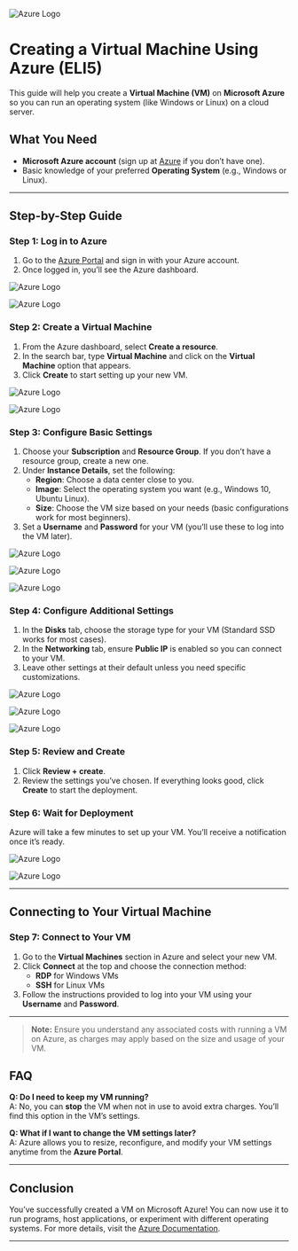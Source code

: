 ![Azure Logo](images/azure-logo.png)

# Creating a Virtual Machine Using Azure (ELI5)

This guide will help you create a **Virtual Machine (VM)** on **Microsoft Azure** so you can run an operating system (like Windows or Linux) on a cloud server.

## What You Need
- **Microsoft Azure account** (sign up at [Azure](https://azure.microsoft.com/) if you don’t have one).
- Basic knowledge of your preferred **Operating System** (e.g., Windows or Linux).

---

## Step-by-Step Guide

### Step 1: Log in to Azure
1. Go to the [Azure Portal](https://portal.azure.com/) and sign in with your Azure account.
2. Once logged in, you’ll see the Azure dashboard.

![Azure Logo](images/azure-logo.png)

![Azure Logo](images/azure-logo.png)


### Step 2: Create a Virtual Machine
1. From the Azure dashboard, select **Create a resource**.
2. In the search bar, type **Virtual Machine** and click on the **Virtual Machine** option that appears.
3. Click **Create** to start setting up your new VM.

![Azure Logo](images/azure-logo.png)

![Azure Logo](images/azure-logo.png)

### Step 3: Configure Basic Settings
1. Choose your **Subscription** and **Resource Group**. If you don’t have a resource group, create a new one.
2. Under **Instance Details**, set the following:
   - **Region**: Choose a data center close to you.
   - **Image**: Select the operating system you want (e.g., Windows 10, Ubuntu Linux).
   - **Size**: Choose the VM size based on your needs (basic configurations work for most beginners).
3. Set a **Username** and **Password** for your VM (you’ll use these to log into the VM later).

![Azure Logo](images/azure-logo.png)

![Azure Logo](images/azure-logo.png)

![Azure Logo](images/azure-logo.png)

### Step 4: Configure Additional Settings
1. In the **Disks** tab, choose the storage type for your VM (Standard SSD works for most cases).
2. In the **Networking** tab, ensure **Public IP** is enabled so you can connect to your VM.
3. Leave other settings at their default unless you need specific customizations.

![Azure Logo](images/azure-logo.png)

![Azure Logo](images/azure-logo.png)

![Azure Logo](images/azure-logo.png)


### Step 5: Review and Create
1. Click **Review + create**.
2. Review the settings you’ve chosen. If everything looks good, click **Create** to start the deployment.

### Step 6: Wait for Deployment
Azure will take a few minutes to set up your VM. You’ll receive a notification once it’s ready.

![Azure Logo](images/azure-logo.png)

![Azure Logo](images/azure-logo.png)

---

## Connecting to Your Virtual Machine

### Step 7: Connect to Your VM
1. Go to the **Virtual Machines** section in Azure and select your new VM.
2. Click **Connect** at the top and choose the connection method:
   - **RDP** for Windows VMs
   - **SSH** for Linux VMs
3. Follow the instructions provided to log into your VM using your **Username** and **Password**.

---

> **Note:** Ensure you understand any associated costs with running a VM on Azure, as charges may apply based on the size and usage of your VM.

## FAQ

**Q: Do I need to keep my VM running?**  
A: No, you can **stop** the VM when not in use to avoid extra charges. You’ll find this option in the VM’s settings.

**Q: What if I want to change the VM settings later?**  
A: Azure allows you to resize, reconfigure, and modify your VM settings anytime from the **Azure Portal**.

---

## Conclusion
You’ve successfully created a VM on Microsoft Azure! You can now use it to run programs, host applications, or experiment with different operating systems. For more details, visit the [Azure Documentation](https://docs.microsoft.com/azure/virtual-machines/).

--- 
